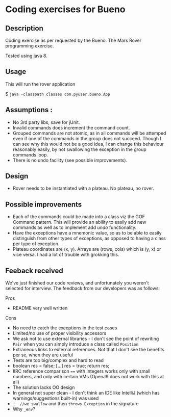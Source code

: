 # Coding exercises for Bueno
## Description
Coding exercise as per requested by the Bueno.
The Mars Rover programming exercise.

Tested using java 8.

## Usage
This will run the rover application

$ `java -classpath classes com.pyuser.bueno.App`

## Assumptions :
* No 3rd party libs, save for jUnit.
* Invalid commands does increment the command count.
* Grouped commands are not atomic, as in all commands will be attemped even if one of
the commands in the group does not succeed. Though I can see why this would
not be a good idea, I can change this behaviour reasonably easily,
by not swallowing the exception in the group commands loop.
* There is no undo facility (see possible improvements).

## Design
* Rover needs to be instantiated with a plateau. No plateau, no rover.

## Possible improvements
* Each of the commands could be made into a class viz the GOF Command pattern. This will provide an ability
to easily add new commands as well as to implement add _undo_ functionality.
* Have the exceptions have a mnemonic value, so as to be able to easily distinguish from other types of
exceptions, as opposed to having a class per type of exception.
* Plateau coordinates are (x, y). Arrays are (rows, cols) which is (y, x) or vice versa.
I had a lot of trouble with grokking this.


## Feeback received
We've just finished our code reviews, and unfortunately you weren't selected for interview. The feedback from our developers was as follows:

Pros

* README very well written

Cons

* No need to catch the exceptions in the test cases
* Limited/no use of proper visibility accessors
* We ask not to use external libraries - I don't see the point of rewriting `Pair` when you can simply introduce a class called `Position`
* Extraneous links to external references. Not that I don't see the benefits per se, when they are useful
* Tests are too big/complex and hard to read
* boolean res = false; [...] res = true; return res;
* IIRC reference comparison `==` with Integers works only with small numbers, and only with certain VMs (OpenJ9 does not work with this at all)
* The solution lacks OO design
* In general not super clean - I don't think an IDE like IntelliJ (which has warnings/suggestions built-in) was used
* `;  //we swallow` and then `throws Exception` in the signature
* Why `_env`?
